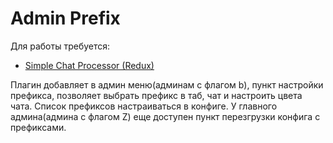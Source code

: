 # Admin Prefix
 Для работы требуется:
 - [Simple Chat Processor (Redux)](https://forums.alliedmods.net/showthread.php?t=198501)
 
Плагин добавляет в админ меню(админам с флагом b), пункт настройки префикса, позволяет выбрать префикс в таб, чат и настроить цвета чата.
Список префиксов настраиваться в конфиге.
У главного админа(админа с флагом Z) еще доступен пункт перезгрузки конфига с префиксами.
